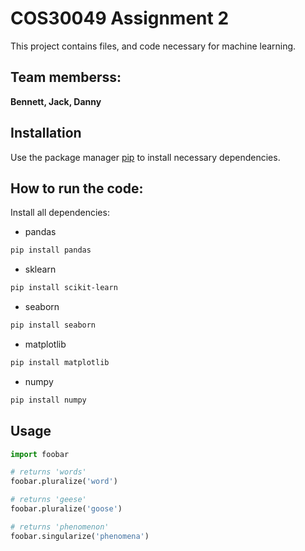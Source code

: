 # COS30049 Assignment 2
This project contains files, and code necessary for machine learning.

## Team memberss: 
**Bennett, Jack, Danny**



## Installation

Use the package manager [pip](https://pip.pypa.io/en/stable/) to install necessary dependencies.


## How to run the code:
Install all dependencies:
- pandas 
```bash
pip install pandas
```
- sklearn
```bash
pip install scikit-learn
```
- seaborn
```bash
pip install seaborn
```
- matplotlib
```bash
pip install matplotlib
```
- numpy
```bash
pip install numpy
```

## Usage

```python
import foobar

# returns 'words'
foobar.pluralize('word')

# returns 'geese'
foobar.pluralize('goose')

# returns 'phenomenon'
foobar.singularize('phenomena')
```
